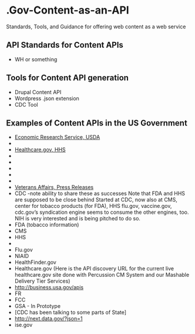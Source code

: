 .Gov-Content-as-an-API
======================

Standards, Tools, and Guidance for offering web content as a web service


## API Standards for Content APIs 
* WH or something 



## Tools for Content API generation
* Drupal Content API
* Wordpress .json extension
* CDC Tool 


## Examples of Content APIs in the US Government
* [Economic Research Service, USDA](http://www.ers.usda.gov/developer/website-content-api.aspx)
* []()
* [Healthcare.gov, HHS]()
* []()
* []()
* []()
* []()
* []()
* [Veterans Affairs, Press Releases](http://www.va.gov/webservices/press/documentation/releases.cfm)
* CDC   -note ability to share these as successes
Note that FDA and HHS are supposed to be close behind
Started at CDC, now also at CMS, center for tobacco products (for FDA), HHS
flu.gov, vaccine.gov, 
cdc.gov’s syndication engine seems to consume the other engines, too.  
NIH is very interested and is being pitched to do so.  
* FDA (tobacco information)
* CMS
* HHS
* 
* Flu.gov
* NIAID
* HealthFinder.gov
* Healthcare.gov (Here is the API discovery URL for the current live healthcare.gov site done with Percussion CM System and our Mashable Delivery Tier Services)
* http://business.usa.gov/apis
* FR
* FCC
* GSA - In Prototype
* [CDC has been talking to some parts of State]
* http://next.data.gov/?json=1
* ise.gov




